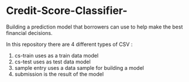 # Credit-Score-Classifier-
 Building a prediction model that borrowers can use to help make the best financial decisions.

In this repository there are 4 different types of CSV : 

1. cs-train uses as a train data model 
2. cs-test uses as test data model 
3. sample entry uses a data sample for building a model 
4. submission is the result of the model 

